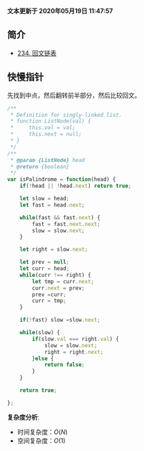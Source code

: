 **文本更新于 2020年05月19日 11:47:57**
## 简介
- [234. 回文链表](https://leetcode-cn.com/problems/palindrome-linked-list/)

## 快慢指针
先找到中点，然后翻转前半部分，然后比较回文。

```javascript
/**
 * Definition for singly-linked list.
 * function ListNode(val) {
 *     this.val = val;
 *     this.next = null;
 * }
 */
/**
 * @param {ListNode} head
 * @return {boolean}
 */
var isPalindrome = function(head) {
    if(!head || !head.next) return true;

    let slow = head;
    let fast = head.next;

    while(fast && fast.next) {
        fast = fast.next.next;
        slow = slow.next;
    }

    let right = slow.next;

    let prev = null;
    let curr = head;
    while(curr !== right) {
        let tmp = curr.next;
        curr.next = prev;
        prev =curr;
        curr = tmp;
    }

    if(!fast) slow =slow.next;

    while(slow) {
        if(slow.val === right.val) {
            slow = slow.next;
            right = right.next;
        }else {
            return false;
        }
    } 

    return true;

};
```
**复杂度分析**:
- 时间复杂度：$O(N)$
- 空间复杂度：$O(1)$